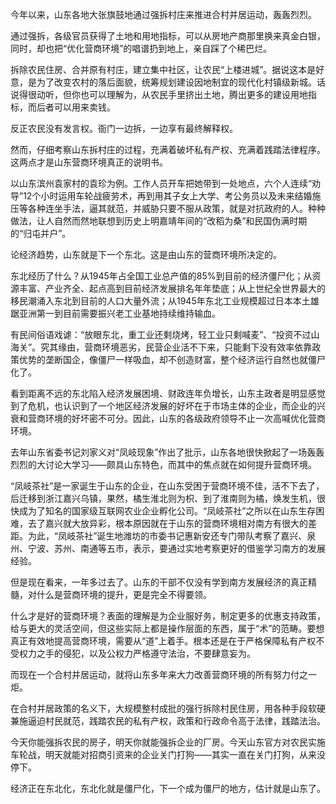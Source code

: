 今年以来，山东各地大张旗鼓地通过强拆村庄来推进合村并居运动，轰轰烈烈。

通过强拆，各级官员获得了土地和用地指标，可以从房地产商那里换来真金白银，同时，却也把“优化营商环境”的唱谱扔到地上，亲自踩了个稀巴烂。

拆除农民住房、合并原有村庄，建立集中社区，让农民“上楼进城”。据说这本是好意，是为了改变农村的落后面貌，统筹规划建设因地制宜的现代化村镇级新城。话说得很动听，但你也可以理解为，从农民手里挤出土地，腾出更多的建设用地指标，而后者可以用来卖钱。

反正农民没有发言权。衙门一边拆，一边享有最终解释权。

然而，仔细考察山东拆村庄的过程，充满着破坏私有产权、充满着践踏法律程序。这两点才是山东营商环境真正的说明书。

以山东滨州袁家村的袁珍为例。工作人员开车把她带到一处地点，六个人连续“劝导”12个小时运用车轮战疲劳术，再到用其子女上大学、考公务员以及未来结婚施压等各种连坐手法，逼其就范，并威胁只要不服从政策，就是对抗政府的人。种种做法，让人自然而然地联想到历史上明嘉靖年间的“改稻为桑”和民国伪满时期的“归屯并户”。

论经济趋势，山东就是下一个东北。这是由山东的营商环境所决定的。

东北经历了什么？从1945年占全国工业总产值的85%到目前的经济僵尸化；从资源丰富、产业齐全、起点高到目前经济发展排名年年垫底；从上世纪全世界最大的移民潮涌入东北到目前的人口大量外流；从1945年东北工业规模超过日本本土雄踞亚洲第一到目前需要振兴老工业基地持续维持输血。

有民间俗语戏谑：“放眼东北，重工业还剩烧烤，轻工业只剩喊麦”、“投资不过山海关”。究其缘由，营商环境恶劣，民营企业活不下来，只能剩下没有效率依靠政策优势的垄断国企，像僵尸一样吸血，却不创造财富，整个经济运行自然也就僵尸化了。

看到距离不远的东北陷入经济发展困境、财政连年负增长，山东主政者是明显感觉到了危机，也认识到了一个地区经济发展的好坏在于市场主体的企业，而企业的兴衰和营商环境的好坏密不可分。因此，山东的各级政府领导不止一次高喊优化营商环境。

去年山东省委书记刘家义对“凤岐现象”作出了批示，山东各地很快掀起了一场轰轰烈烈的大讨论大学习——颇具山东特色，而其中的焦点就在如何提升营商环境。

“凤岐茶社”是一家诞生于山东的企业，在山东受困于营商环境不佳，活不下去了，后迁移到浙江嘉兴乌镇，果然，橘生淮北则为枳、到了淮南则为橘，焕发生机，很快成为了知名的国家级互联网农业企业孵化公司。“凤岐茶社”之所以在山东生存困难，去了嘉兴就大放异彩，根本原因就在于山东的营商环境相对南方有很大的差距。为此，“凤岐茶社”诞生地潍坊的市委书记惠新安还专门带队考察了嘉兴、泉州、宁波、苏州、南通等五市，表示，要通过实地考察更好的借鉴学习南方的发展经验。

但是现在看来，一年多过去了。山东的干部不仅没有学到南方发展经济的真正精髓，对什么是营商环境的提升，更是完全不得要领。

什么才是好的营商环境？表面的理解是为企业服好务，制定更多的优惠支持政策，给与更大的灵活空间，但这些实际上都是操作层面的东西，属于“术”的范畴。要想真正有效地提高营商环境，需要从“道”上着手。根本还是在于严格保障私有产权不受权力之手的侵犯，以及公权力严格遵守法治，不要肆意妄为。

而现在一个合村并居运动，就将山东多年来大力改善营商环境的所有努力付之一炬。

在合村并居政策的名义下，大规模整村成批的强行拆除村民住房，用各种手段软硬兼施逼迫村民就范，践踏农民的私有产权，政策和行政命令高于法律，践踏法治。

今天你能强拆农民的房子，明天你就能强拆企业的厂房。今天山东官方对农民实施车轮战，明天就能对招商引资来的企业关门打狗——其实一直在关门打狗，从来没停下。

经济正在东北化，东北化就是僵尸化，下一个成为僵尸的地方，估计就是山东了。


